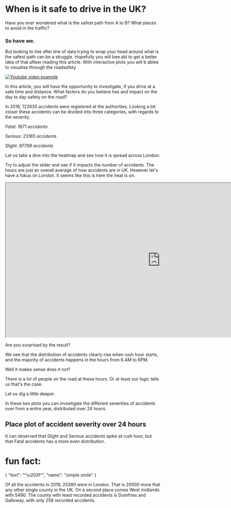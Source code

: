 # When is it safe to drive in the UK?

Have you ever wondered what is the safest path from A to B? What places to avoid in the traffic?
### So have we. 

But looking to line after line of data trying to wrap your head around what is the safest path can be a struggle. Hopefully you will bee abl to get a better idea of that afteer reading this article. With interactive plots you will b ablee to visualise through the roadsafety. 

[![Youtube video example](https://media.giphy.com/media/OH2rL6DVTNpte/giphy.gif)](https://www.youtube.com/watch?v=Z_CfUWdqcpI "The apetiser video")



In this article, you will have the opportunity to investigate, if you drive at a safe time and distance.
What factors do you believe has and impact on the day to day safety on the road? 

In 2018, 122635 accidents were registered at the authorities. Looking a bit closer these accidents can be divided into three categories, with regards to the severity.

_Fatal: 1671 accidents_

_Serious: 23165 accidents_

_Slight: 97799 accidents_ 

Let us take a dive into the heatmap and see how it is spread across London:

Try to adjust the slider and see if it impacts the number of accidents. The hours are just an overall average of how accidents are in UK. However let's have a fokus on London. It seems like this is here the heat is on. 

<iframe id="inlineFrameExample"
    title="Inline Frame Example"
    width="1000"
    height="500"
    src="https://severin.edea.dk/SD/heatmap.html">
</iframe>

Are you surprised by the result? 

We see that the distribution of accidents clearly rise when rush hour starts, and the majority of accidents happens in the hours from 6 AM to 6PM.

Well it makes sense does it not? 

There is a lot of people on the road at these hours. Or at least our logic tells us that's the case.

Let us dig a little deeper.

In these two plots you can investigate the different severities of accidents over from a entire year, distributed over 24 hours.

## Place plot of accident severity over 24 hours


It can observed that Slight and Serious accidents spike at rush hour, but that Fatal accidents has a more even distribution.


# fun fact:
{
  "text": "^\u203f^",
  "name": "simple smile"
}

Of all the accidents in 2018, 25390 were in London.
That is 20000 more that any other single county in the UK.
On a second place comes West midlands with 5490.
The county with least recorded accidents is Dumfries and Galloway, with only 258 recorded accidents.
